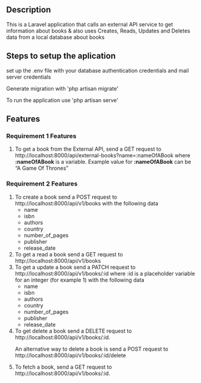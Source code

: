 ## Description
This is a Laravel application that calls an external
API service to get information about books & also uses Creates, Reads, Updates and Deletes data from a local database about books

## Steps to setup the aplication
set up the .env file with your database authentication credentials and mail server credentials

Generate migration with 'php artisan migrate'

To run the application use 'php artisan serve'


## Features
<div>

<h3>Requirement 1 Features </h3>
<ol> 
<li> To get a book from the External API,  send a GET request to http://localhost:8000/api/external-books?name=:nameOfABook  where <b>:nameOfABook</b> is a variable. Example value for <b>:nameOfABook</b> can be “A Game Of
Thrones”</li>
</ol>
</div>


<h3>Requirement 2 Features </h3>
<ol> 

<!-- 1 -->
<li> To create a book send a POST request to http://localhost:8000/api/v1/books
with the following data
    <ul>
        <li> name </li>
        <li> isbn </li>
        <li> authors </li>
        <li> country </li>
        <li> number_of_pages </li>
        <li> publisher </li>
        <li> release_date </li>
     </ul>
</li>


<!-- 2 -->
<li>
To get a read a book send a GET request to http://localhost:8000/api/v1/books
</li>

<!-- 3 -->
<li>
To get a update a book send a PATCH request to http://localhost:8000/api/v1/books/:id where :id is  a placeholder variable for an integer (for example 1) with the following data
    <ul>
        <li> name </li>
        <li> isbn </li>
        <li> authors </li>
        <li> country </li>
        <li> number_of_pages </li>
        <li> publisher </li>
        <li> release_date </li>
     </ul>
</li>


<!-- 4 -->
<li>
To get  delete a book send a DELETE request to http://localhost:8000/api/v1/books/:id.

An  alternative way to delete a book is send a POST request to http://localhost:8000/api/v1/books/:id/delete
</li>

<li>
To fetch a book, send a GET request to http://localhost:8000/api/v1/books/:id.
</li>

</ol>
</div>
